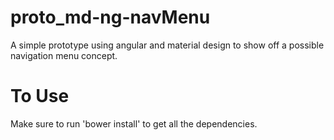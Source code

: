 # proto_md-ng-navMenu
A simple prototype using angular and material design to show off a possible navigation menu concept.

# To Use
Make sure to run 'bower install' to get all the dependencies.

